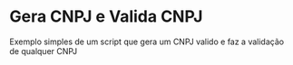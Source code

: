 # Gera CNPJ e Valida CNPJ
Exemplo simples de um script que gera um CNPJ valido e faz a validação de qualquer CNPJ
